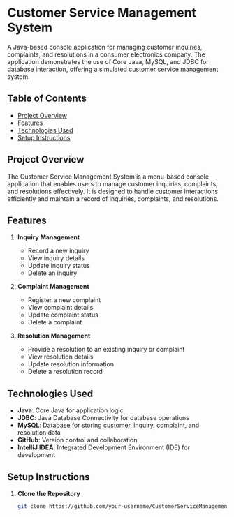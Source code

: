 # Customer Service Management System

A Java-based console application for managing customer inquiries, complaints, and resolutions in a consumer electronics company. 
The application demonstrates the use of Core Java, MySQL, and JDBC for database interaction, offering a simulated customer service management system.

## Table of Contents

- [Project Overview](#project-overview)
- [Features](#features)
- [Technologies Used](#technologies-used)
- [Setup Instructions](#setup-instructions)

## Project Overview

The Customer Service Management System is a menu-based console application that enables users to manage customer inquiries, complaints, and resolutions effectively. 
It is designed to handle customer interactions efficiently and maintain a record of inquiries, complaints, and resolutions.

## Features

1. **Inquiry Management**
   - Record a new inquiry
   - View inquiry details
   - Update inquiry status
   - Delete an inquiry

2. **Complaint Management**
   - Register a new complaint
   - View complaint details
   - Update complaint status
   - Delete a complaint

3. **Resolution Management**
   - Provide a resolution to an existing inquiry or complaint
   - View resolution details
   - Update resolution information
   - Delete a resolution record

## Technologies Used

- **Java**: Core Java for application logic
- **JDBC**: Java Database Connectivity for database operations
- **MySQL**: Database for storing customer, inquiry, complaint, and resolution data
- **GitHub**: Version control and collaboration
- **IntelliJ IDEA**: Integrated Development Environment (IDE) for development



## Setup Instructions

1. **Clone the Repository**

   ```bash
   git clone https://github.com/your-username/CustomerServiceManagementSystem.git
